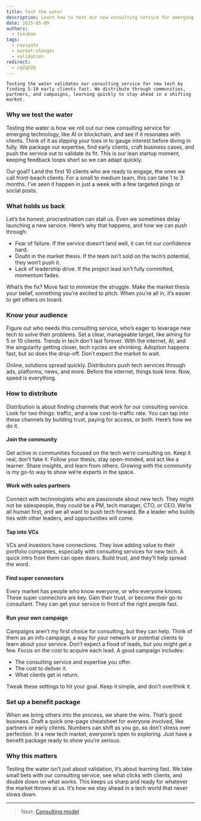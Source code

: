 ```yaml
---
title: Test the water
description: Learn how to test our new consulting service for emerging tech in the real world. This guide shows you how to validate quickly, find early clients, and distribute effectively.
date: 2025-05-09
authors:
  - tieubao
tags:
  - navigate
  - market-changes
  - validation
redirect:
  - /qZq5ZQ
---
```


```tldr
Testing the water validates our consulting service for new tech by finding 5-10 early clients fast. We distribute through communities, partners, and campaigns, learning quickly to stay ahead in a shifting market.
```

### Why we test the water

Testing the water is how we roll out our new consulting service for emerging technology, like AI or blockchain, and see if it resonates with clients. Think of it as dipping your toes in to gauge interest before diving in fully. We package our expertise, find early clients, craft business cases, and push the service out to validate its fit. This is our lean startup moment, keeping feedback loops short so we can adapt quickly.

Our goal? Land the first 10 clients who are ready to engage, the ones we call front-beach clients. For a small to medium team, this can take 1 to 3 months. I’ve seen it happen in just a week with a few targeted pings or social posts.

### What holds us back

Let’s be honest, procrastination can stall us. Even we sometimes delay launching a new service. Here’s why that happens, and how we can push through:

- Fear of failure. If the service doesn’t land well, it can hit our confidence hard.
- Doubt in the market thesis. If the team isn’t sold on the tech’s potential, they won’t push it.
- Lack of leadership drive. If the project lead isn’t fully committed, momentum fades.

What’s the fix? Move fast to minimize the struggle. Make the market thesis your belief, something you’re excited to pitch. When you’re all in, it’s easier to get others on board.

### Know your audience

Figure out who needs this consulting service, who’s eager to leverage new tech to solve their problems. Set a clear, manageable target, like aiming for 5 or 10 clients. Trends in tech don’t last forever. With the internet, AI, and the singularity getting closer, tech cycles are shrinking. Adoption happens fast, but so does the drop-off. Don’t expect the market to wait.

Online, solutions spread quickly. Distributors push tech services through ads, platforms, news, and more. Before the internet, things took time. Now, speed is everything.

### How to distribute

Distribution is about finding channels that work for our consulting service. Look for two things: traffic, and a low cost-to-traffic rate. You can tap into these channels by building trust, paying for access, or both. Here’s how we do it.

#### Join the community

Get active in communities focused on the tech we’re consulting on. Keep it real, don’t fake it. Follow your thesis, stay open-minded, and act like a learner. Share insights, and learn from others. Growing with the community is my go-to way to show we’re experts in the space.

#### Work with sales partners

Connect with technologists who are passionate about new tech. They might not be salespeople, they could be a PM, tech manager, CTO, or CEO. We’re all human first, and we all want to push tech forward. Be a leader who builds ties with other leaders, and opportunities will come.

#### Tap into VCs

VCs and investors have connections. They love adding value to their portfolio companies, especially with consulting services for new tech. A quick intro from them can open doors. Build trust, and they’ll help spread the word.

#### Find super connectors

Every market has people who know everyone, or who everyone knows. These super connectors are key. Gain their trust, or become their go-to consultant. They can get your service in front of the right people fast.

#### Run your own campaign

Campaigns aren’t my first choice for consulting, but they can help. Think of them as an info campaign, a way for your network or potential clients to learn about your service. Don’t expect a flood of leads, but you might get a few. Focus on the cost to acquire each lead. A good campaign includes:

- The consulting service and expertise you offer.
- The cost to deliver it.
- What clients get in return.

Tweak these settings to hit your goal. Keep it simple, and don’t overthink it.

### Set up a benefit package

When we bring others into the process, we share the wins. That’s good business. Draft a quick one-page cheatsheet for everyone involved, like partners or early clients. Numbers can shift as you go, so don’t stress over perfection. In a new tech market, everyone’s open to exploring. Just have a benefit package ready to show you’re serious.

### Why this matters

Testing the water isn’t just about validation, it’s about learning fast. We take small bets with our consulting service, see what clicks with clients, and double down on what works. This keeps us sharp and ready for whatever the market throws at us. It’s how we stay ahead in a tech world that never slows down.

---

> Next: [Consulting model](consulting-model.md)
